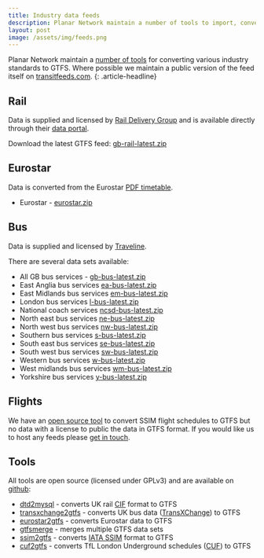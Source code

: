 ```yaml
---
title: Industry data feeds
description: Planar Network maintain a number of tools to import, convert and manage industry data feeds. Where possible a GTFS feed of the latest bus, rail and plane data is provided.
layout: post
image: /assets/img/feeds.png
---
```


Planar Network maintain a [number of tools](https://www.github.com/planarnetwork) for converting various industry standards to GTFS. Where possible we maintain a public version of the feed itself on [transitfeeds.com](http://transitfeeds.com).
{: .article-headline}

## Rail

Data is supplied and licensed by [Rail Delivery Group](https://www.raildeliverygroup.com/) and is available directly through their [data portal](http://data.atoc.org/).

Download the latest GTFS feed: [gb-rail-latest.zip](https://s3.eu-west-2.amazonaws.com/feeds.planar.network/gb-rail-latest.zip)

## Eurostar

Data is converted from the Eurostar [PDF timetable](https://content-static.eurostar.com/documents/446099_Timetables%20Core%20destination_Issue%2082_UK%20EN_0.pdf).

- Eurostar - [eurostar.zip](https://s3.eu-west-2.amazonaws.com/feeds.planar.network/eurostar.zip)

## Bus

Data is supplied and licensed by [Traveline](http://www.travelinedata.org.uk/traveline-open-data/traveline-national-dataset/).

There are several data sets available:

- All GB bus services - [gb-bus-latest.zip](https://s3.eu-west-2.amazonaws.com/feeds.planar.network/gb-bus-latest.zip)
- East Anglia bus services [ea-bus-latest.zip](https://s3.eu-west-2.amazonaws.com/feeds.planar.network/ea-bus-latest.zip)
- East Midlands bus services [em-bus-latest.zip](https://s3.eu-west-2.amazonaws.com/feeds.planar.network/em-bus-latest.zip)
- London bus services [l-bus-latest.zip](https://s3.eu-west-2.amazonaws.com/feeds.planar.network/l-bus-latest.zip)
- National coach services [ncsd-bus-latest.zip](https://s3.eu-west-2.amazonaws.com/feeds.planar.network/ncsd-bus-latest.zip)
- North east bus services [ne-bus-latest.zip](https://s3.eu-west-2.amazonaws.com/feeds.planar.network/ne-bus-latest.zip)
- North west bus services [nw-bus-latest.zip](https://s3.eu-west-2.amazonaws.com/feeds.planar.network/nw-bus-latest.zip)
- Southern bus services [s-bus-latest.zip](https://s3.eu-west-2.amazonaws.com/feeds.planar.network/s-bus-latest.zip)
- South east bus services [se-bus-latest.zip](https://s3.eu-west-2.amazonaws.com/feeds.planar.network/se-bus-latest.zip)
- South west bus services [sw-bus-latest.zip](https://s3.eu-west-2.amazonaws.com/feeds.planar.network/sw-bus-latest.zip)
- Western bus services [w-bus-latest.zip](https://s3.eu-west-2.amazonaws.com/feeds.planar.network/w-bus-latest.zip)
- West midlands bus services [wm-bus-latest.zip](https://s3.eu-west-2.amazonaws.com/feeds.planar.network/wm-bus-latest.zip)
- Yorkshire bus services [y-bus-latest.zip](https://s3.eu-west-2.amazonaws.com/feeds.planar.network/y-bus-latest.zip)

## Flights

We have an [open source tool](https://github.com/planarnetwork/ssim2gtfs) to convert SSIM flight schedules to GTFS but no data with a license to public the data in GTFS format. If you would like us to host any feeds please [get in touch](mailto:info@planar.network).

## Tools

All tools are open source (licensed under GPLv3) and are available on [github](https://www.github.com/planarnetwork):

- [dtd2mysql](https://www.github.com/planarnetwork/dtd2mysql) - converts UK rail [CIF](https://www.raildeliverygroup.com/files/Publications/services/rsp/RSPS5046-01-00_Timetable_Information_Data_Feed_InterfaceSpecification.pdf) format to GTFS
- [transxchange2gtfs](https://www.github.com/planarnetwork/transxchange2gtfs) - converts UK bus data ([TransXChange](https://www.gov.uk/government/collections/transxchange)) to GTFS
- [eurostar2gtfs](https://www.github.com/planarnetwork/eurostar2gtfs) - converts Eurostar data to GTFS
- [gtfsmerge](https://www.github.com/planarnetwork/gtfsmerge) - merges multiple GTFS data sets
- [ssim2gtfs](https://www.github.com/planarnetwork/ssim2gtfs) - converts [IATA SSIM](https://www.iata.org/publications/store/Pages/standard-schedules-information.aspx) format to GTFS
- [cuf2gtfs](https://www.github.com/planarnetwork/cuf2gtfs) - converts TfL London Underground schedules ([CUF](http://content.tfl.gov.uk/cuf-technical-spec-tube-timetable-data.pdf)) to GTFS
